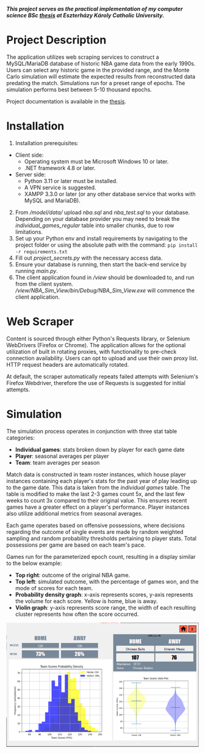 ***This project serves as the practical implementation of my computer science BSc [thesis](https://github.com/lesheidrich/Thesis/blob/bf28caa3c3bd65426a2e8a63fd0e69c3d5d254b0/thesis_gwjz4t.pdf) at Eszterházy Károly Catholic University.***

# Project Description
The application utilizes web scraping services to construct a MySQL/MariaDB database of historic NBA game data from the early 1990s. Users can select any historic game in the provided range, and the Monte Carlo simulation will estimate the expected results from reconstructed data predating the match. Simulations run for a preset range of epochs. The simulation performs best between 5-10 thousand epochs.

Project documentation is available in the [thesis](https://github.com/lesheidrich/Thesis/blob/bf28caa3c3bd65426a2e8a63fd0e69c3d5d254b0/thesis_gwjz4t.pdf).

# Installation
1. Installation prerequisites:
  - Client side:
    - Operating system must be Microsoft Windows 10 or later.
    - .NET framework 4.8 or later.
  - Server side:
    - Python 3.11 or later must be installed.
    - A VPN service is suggested.
    - XAMPP 3.3.0 or later (or any other database service that works with MySQL and MariaDB).
2. From */model/data/* upload *nba.sql* and *nba_test.sql* to your database. Depending on your database provider you may need to break the *individual_games_regular* table into smaller chunks, due to row limitations.
3. Set up your Python env and install requirements by navigating to the project folder or using the absolute path with the command: `pip install -r requirements.txt`
4. Fill out *project_secrets.py* with the necessary access data.
5. Ensure your database is running, then start the back-end service by running *main.py*.
6. The client application found in */view* should be downloaded to, and run from the client system. */view/NBA_Sim_View/bin/Debug/NBA_Sim_View.exe* will commence
the client application.

# Web Scraper
Content is sourced through either Python's Requests library, or Selenium WebDrivers (Firefox or Chrome). The application allows for the optional utilization of built in rotating proxies, with functionality to pre-check connection availability. Users can opt to upload and use their own proxy list. HTTP request headers are automatically rotated.

At default, the scraper automatically repeats failed attempts with Selenium's Firefox Webdriver, therefore the use of Requests is suggested for initial attempts.

# Simulation
The simulation process operates in conjunction with three stat table categories:
- **Individual games**: stats broken down by player for each game date
- **Player**: seasonal averages per player
- **Team**: team averages per season

Match data is constructed in team roster instances, which house player instances containing each player's stats for the past year of play leading up to the game date. This data is taken from the *individual games* table. The table is modified to make the last 2-3 games count 5x, and the last few weeks to count 3x compared to their original value. This ensures recent games have a greater effect on a player's performance. Player instances also utilize additional metrics from seasonal averages.

Each game operates based on offensive possessions, where decisions regarding the outcome of single events are made by random weighted sampling and random probability thresholds pertaining to player stats. Total possessions per game are based on each team's pace. 

Games run for the parameterized epoch count, resulting in a display similar to the below example:
- **Top right**: outcome of the original NBA game.
- **Top left**: simulated outcome, with the percentage of games won, and the mode of scores for each team.
- **Probability density graph**: x-axis represents scores, y-axis represents the volume for each score. Yellow is home, blue is away.
- **Violin graph**: y-axis represents score range, the width of each resulting cluster represents how often the score occurred.

![Monte Carlo simulation results](https://github.com/lesheidrich/Thesis/blob/main/img/user-guide/MonteCarlo.png?raw=true)
